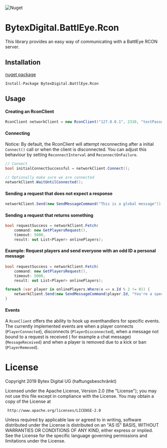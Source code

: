 ![Nuget](https://img.shields.io/nuget/v/BytexDigital.BattlEye.Rcon.svg?style=flat-square)

# BytexDigital.BattlEye.Rcon
This library provides an easy way of communicating with a BattlEye RCON server.

## Installation
[nuget package](https://www.nuget.org/packages/BytexDigital.BattlEye.Rcon/)
```
Install-Package BytexDigital.BattlEye.Rcon
```


## Usage
#### Creating an RconClient
```cs
RconClient networkClient = new RconClient("127.0.0.1", 2310, "testPassword");
```

#### Connecting
Notice: By default, the RconClient will attempt reconnecting after a initial `Connect()` call or when the client is disconnected.
You can adjust this behaviour by setting `ReconnectInterval` and `ReconnectOnFailure`.
```cs
// Connect
bool initialConnectSuccessful = networkClient.Connect();

// Optionally make sure we are connected
networkClient.WaitUntilConnected();
```

#### Sending a request that does not expect a response
```cs
networkClient.Send(new SendMessageCommand("This is a global message"));
```

#### Sending a request that returns something
```cs
bool requestSuccess = networkClient.Fetch(
	command: new GetPlayersRequest(),
	timeout: 5000,
	result: out List<Player> onlinePlayers);
```

#### Example: Request players and send everyone with an odd ID a personal message
```cs
bool requestSuccess = networkClient.Fetch(
	command: new GetPlayersRequest(),
	timeout: 5000,
	result: out List<Player> onlinePlayers);

foreach (var player in onlinePlayers.Where(x => x.Id % 2 != 0)) {
	networkClient.Send(new SendMessageCommand(player.Id, "You're a special person"));
}
```

#### Events
A `RconClient` offers the ability to hook up eventhandlers for specific events. The currently implemented events are when a player connects (`PlayerConnected`), disconnects (`PlayerDisconnected`), when a message not bound to a request is received ( for example a chat message) (`MessageReceived`) and when a player is removed due to a kick or ban (`PlayerRemoved`).

# License
Copyright 2019 Bytex Digital UG (haftungsbeschränkt)

 Licensed under the Apache License, Version 2.0 (the "License");
 you may not use this file except in compliance with the License.
 You may obtain a copy of the License at

     http://www.apache.org/licenses/LICENSE-2.0

 Unless required by applicable law or agreed to in writing, software
 distributed under the License is distributed on an "AS IS" BASIS,
 WITHOUT WARRANTIES OR CONDITIONS OF ANY KIND, either express or implied.
 See the License for the specific language governing permissions and
 limitations under the License.
